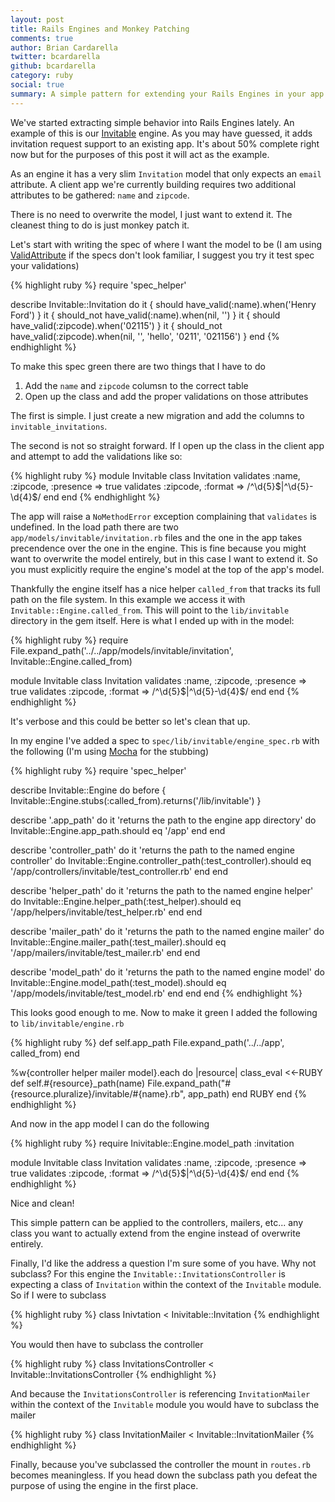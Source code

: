 ```yaml
---
layout: post
title: Rails Engines and Monkey Patching
comments: true
author: Brian Cardarella
twitter: bcardarella
github: bcardarella
category: ruby
social: true
summary: A simple pattern for extending your Rails Engines in your app
---
```


We've started extracting simple behavior into Rails Engines lately. An
example of this is our
[Invitable](https://github.com/dockyard/invitable) engine. As you may
have guessed, it adds invitation request support to an existing app.
It's about 50% complete right now but for the purposes of this post it
will act as the example.

As an engine it has a very slim `Invitation` model that only
expects an `email` attribute. A client app we're currently
building requires two additional attributes to be gathered: `name` and `zipcode`.

There is no need to overwrite the model, I just want to extend it. The cleanest 
thing to do is just monkey patch it.

Let's start with writing the spec of where I want the model to be (I am
using [ValidAttribute](https://github.com/bcardarella/valid_attribute) if
the specs don't look familiar, I suggest you try it test spec your
validations)

{% highlight ruby %}
require 'spec_helper'

describe Invitable::Invitation do
  it { should     have_valid(:name).when('Henry Ford') }
  it { should_not have_valid(:name).when(nil, '') }
  it { should     have_valid(:zipcode).when('02115') }
  it { should_not have_valid(:zipcode).when(nil, '', 'hello', '0211', '021156') }
end
{% endhighlight %}

To make this spec green there are two things that I have to do

1. Add the `name` and `zipcode` columsn to the correct table
2. Open up the class and add the proper validations on those attributes

The first is simple. I just create a new migration and add the columns
to `invitable_invitations`.

The second is not so straight forward. If I open up the class in the client app and
attempt to add the validations like so:

{% highlight ruby %}
module Invitable
  class Invitation
    validates :name, :zipcode, :presence => true
    validates :zipcode, :format => /^\d{5}$|^\d{5}-\d{4}$/
  end
end
{% endhighlight %}

The app will raise a `NoMethodError` exception complaining that
`validates` is undefined. In the load path there are two
`app/models/invitable/invitation.rb` files and the one in the app takes precendence
over the one in the engine. This is fine because you might want to
overwrite the model entirely, but in this case I want to extend it. So
you must explicitly require the engine's model at the top of the app's model.

Thankfully the engine itself has a nice helper `called_from` that tracks its full path
on the file system. In this example we access it with
`Invitable::Engine.called_from`. This will point to the `lib/invitable` directory
in the gem itself. Here is what I ended up with in the model:

{% highlight ruby %}
require File.expand_path('../../app/models/invitable/invitation', Invitable::Engine.called_from)

module Invitable
  class Invitation
    validates :name, :zipcode, :presence => true
    validates :zipcode, :format => /^\d{5}$|^\d{5}-\d{4}$/
  end
end
{% endhighlight %}

It's verbose and this could be better so let's clean that up.

In my engine I've added a spec to `spec/lib/invitable/engine_spec.rb`
with the following (I'm using [Mocha](https://github.com/floehopper/mocha) for the stubbing)

{% highlight ruby %}
require 'spec_helper'

describe Invitable::Engine do
  before { Invitable::Engine.stubs(:called_from).returns('/lib/invitable') }

  describe '.app_path' do
    it 'returns the path to the engine app directory' do
      Invitable::Engine.app_path.should eq '/app'
    end
  end

  describe 'controller_path' do
    it 'returns the path to the named engine controller' do
      Invitable::Engine.controller_path(:test_controller).should eq '/app/controllers/invitable/test_controller.rb'
    end
  end

  describe 'helper_path' do
    it 'returns the path to the named engine helper' do
      Invitable::Engine.helper_path(:test_helper).should eq '/app/helpers/invitable/test_helper.rb'
    end
  end

  describe 'mailer_path' do
    it 'returns the path to the named engine mailer' do
      Invitable::Engine.mailer_path(:test_mailer).should eq '/app/mailers/invitable/test_mailer.rb'
    end
  end

  describe 'model_path' do
    it 'returns the path to the named engine model' do
      Invitable::Engine.model_path(:test_model).should eq '/app/models/invitable/test_model.rb'
    end
  end
end
{% endhighlight %}

This looks good enough to me. Now to make it green I added the following
to `lib/invitable/engine.rb`

{% highlight ruby %}
def self.app_path
  File.expand_path('../../app', called_from)
end

%w{controller helper mailer model}.each do |resource|
  class_eval <<-RUBY
    def self.#{resource}_path(name)
      File.expand_path("#{resource.pluralize}/invitable/\#{name}.rb", app_path)
    end
  RUBY
end
{% endhighlight %}

And now in the app model I can do the following

{% highlight ruby %}
require Inivitable::Engine.model_path :invitation

module Invitable
  class Invitation
    validates :name, :zipcode, :presence => true
    validates :zipcode, :format => /^\d{5}$|^\d{5}-\d{4}$/
  end
end
{% endhighlight %}

Nice and clean!

This simple pattern can be applied to the controllers, mailers, etc... any class you want to actually
extend from the engine instead of overwrite entirely.

Finally, I'd like the address a question I'm sure some of you have. Why
not subclass? For this engine the `Invitable::InvitationsController` is
expecting a class of `Invitation` within the context of the `Invitable`
module. So if I were to subclass

{% highlight ruby %}
class Inivtation < Inivitable::Invitation
{% endhighlight %}

You would then have to subclass the controller

{% highlight ruby %}
class InvitationsController < Invitable::InvitationsController
{% endhighlight %}

And because the `InvitationsController` is referencing
`InvitationMailer` within the context of the `Invitable` module you
would have to subclass the mailer

{% highlight ruby %}
class InvitationMailer < Invitable::InvitationMailer
{% endhighlight %}

Finally, because you've subclassed the controller the mount in
`routes.rb` becomes meaningless. If you head down the subclass path you
defeat the purpose of using the engine in the first place.
